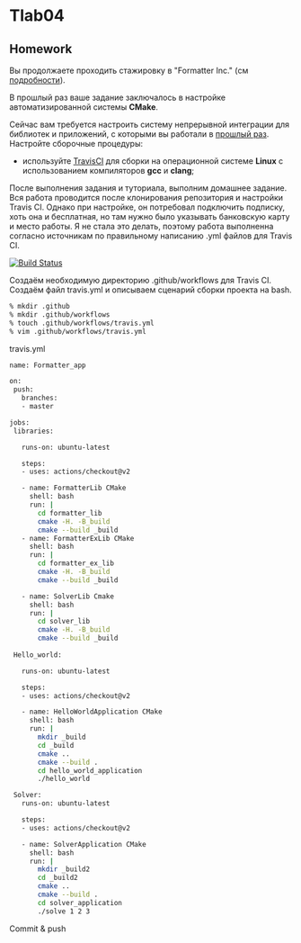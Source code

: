 # Tlab04
## Homework

Вы продолжаете проходить стажировку в "Formatter Inc." (см [подробности](https://github.com/tp-labs/lab03#Homework)).

В прошлый раз ваше задание заключалось в настройке автоматизированной системы **CMake**.

Сейчас вам требуется настроить систему непрерывной интеграции для библиотек и приложений, с которыми вы работали в [прошлый раз](https://github.com/tp-labs/lab03#Homework). Настройте сборочные процедуры:
* используйте [TravisCI](https://travis-ci.com/) для сборки на операционной системе **Linux** с использованием компиляторов **gcc** и **clang**;

После выполнения задания и туториала, выполним домашнее задание. Вся работа проводится после клонирования репозитория и настройки Travis CI. Однако при настройке, он потребовал подключить подписку, хоть она и бесплатная, но там нужно было указывать банковскую карту и место работы. Я не стала это делать, поэтому работа выполненна согласно источникам по правильному написанию .yml файлов для Travis CI.

[![Build Status](https://app.travis-ci.com/arixixix/Tlab04.svg?branch=main)](https://app.travis-ci.com/arixixix/Tlab04)

Создаём необходимую директорию .github/workflows для Travis CI. 
Создаём файл travis.yml и описываем сценарий сборки проекта на bash.

```sh
% mkdir .github          
% mkdir .github/workflows
% touch .github/workflows/travis.yml
% vim .github/workflows/travis.yml
```

travis.yml

```sh
name: Formatter_app

on:
 push:
   branches:
   - master

jobs:
 libraries:

   runs-on: ubuntu-latest

   steps:
   - uses: actions/checkout@v2

   - name: FormatterLib CMake
     shell: bash
     run: |
       cd formatter_lib
       cmake -H. -B_build
       cmake --build _build
   - name: FormatterExLib CMake
     shell: bash
     run: |
       cd formatter_ex_lib
       cmake -H. -B_build
       cmake --build _build

   - name: SolverLib Cmake
     shell: bash
     run: |
       cd solver_lib
       cmake -H. -B_build
       cmake --build _build
 
 Hello_world:

   runs-on: ubuntu-latest

   steps:
   - uses: actions/checkout@v2

   - name: HelloWorldApplication CMake
     shell: bash
     run: |
       mkdir _build
       cd _build
       cmake ..
       cmake --build .
       cd hello_world_application
       ./hello_world

 Solver:
   runs-on: ubuntu-latest

   steps:
   - uses: actions/checkout@v2

   - name: SolverApplication CMake
     shell: bash
     run: |
       mkdir _build2
       cd _build2
       cmake ..
       cmake --build .
       cd solver_application
       ./solve 1 2 3
```
Commit & push







